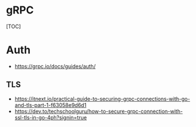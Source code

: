 # gRPC

[TOC]


# Auth

- https://grpc.io/docs/guides/auth/

## TLS

- https://itnext.io/practical-guide-to-securing-grpc-connections-with-go-and-tls-part-1-f63058e9d6d1
- https://dev.to/techschoolguru/how-to-secure-grpc-connection-with-ssl-tls-in-go-4ph?signin=true
